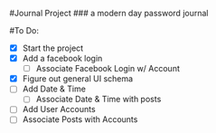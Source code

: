 #Journal Project ### a modern day password journal

#To Do:
- [X] Start the project
- [X] Add a facebook login
	- [ ] Associate Facebook Login w/ Account
- [X] Figure out general UI schema
- [ ] Add Date & Time
	- [ ] Associate Date & Time with posts
- [ ] Add User Accounts
- [ ] Associate Posts with Accounts
